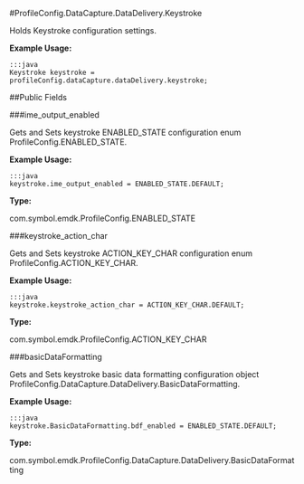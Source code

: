 #ProfileConfig.DataCapture.DataDelivery.Keystroke

Holds Keystroke configuration settings.

 

**Example Usage:**
	
	:::java	
	Keystroke keystroke = profileConfig.dataCapture.dataDelivery.keystroke;


##Public Fields

###ime_output_enabled

Gets and Sets keystroke ENABLED_STATE configuration enum  ProfileConfig.ENABLED_STATE.

 

**Example Usage:**
	
	:::java	
	keystroke.ime_output_enabled = ENABLED_STATE.DEFAULT;


**Type:**

com.symbol.emdk.ProfileConfig.ENABLED_STATE

###keystroke_action_char

Gets and Sets keystroke ACTION_KEY_CHAR configuration enum  ProfileConfig.ACTION_KEY_CHAR.

 

**Example Usage:**
	
	:::java	
	keystroke.keystroke_action_char = ACTION_KEY_CHAR.DEFAULT;


**Type:**

com.symbol.emdk.ProfileConfig.ACTION_KEY_CHAR

###basicDataFormatting

Gets and Sets keystroke basic data formatting configuration object  ProfileConfig.DataCapture.DataDelivery.BasicDataFormatting.

 

**Example Usage:**
	
	:::java	
	keystroke.BasicDataFormatting.bdf_enabled = ENABLED_STATE.DEFAULT;


**Type:**

com.symbol.emdk.ProfileConfig.DataCapture.DataDelivery.BasicDataFormatting

